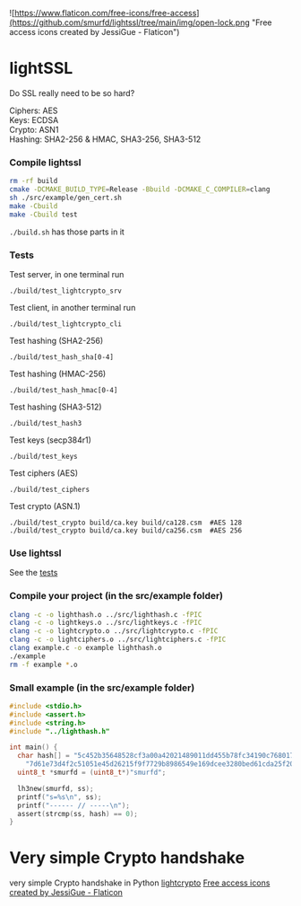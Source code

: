 ![https://www.flaticon.com/free-icons/free-access](https://github.com/smurfd/lightssl/tree/main/img/open-lock.png "Free access icons created by JessiGue - Flaticon")
# lightSSL
Do SSL really need to be so hard?

Ciphers: AES<br>
Keys: ECDSA<br>
Crypto: ASN1<br>
Hashing: SHA2-256 & HMAC, SHA3-256, SHA3-512<br>

### Compile lightssl

```bash
rm -rf build
cmake -DCMAKE_BUILD_TYPE=Release -Bbuild -DCMAKE_C_COMPILER=clang
sh ./src/example/gen_cert.sh
make -Cbuild
make -Cbuild test
```
`./build.sh` has those parts in it

### Tests
Test server, in one terminal run
```
./build/test_lightcrypto_srv
```
Test client, in another terminal run
```
./build/test_lightcrypto_cli
```
Test hashing (SHA2-256)
```
./build/test_hash_sha[0-4]
```
Test hashing (HMAC-256)
```
./build/test_hash_hmac[0-4]
```
Test hashing (SHA3-512)
```
./build/test_hash3
```
Test keys (secp384r1)
```
./build/test_keys
```
Test ciphers (AES)
```
./build/test_ciphers
```
Test crypto (ASN.1)
```
./build/test_crypto build/ca.key build/ca128.csm  #AES 128
./build/test_crypto build/ca.key build/ca256.csm  #AES 256
```
### Use lightssl
See the [tests](https://github.com/smurfd/lightssl/tree/main/src/tests)

### Compile your project (in the src/example folder)
```bash
clang -c -o lighthash.o ../src/lighthash.c -fPIC
clang -c -o lightkeys.o ../src/lightkeys.c -fPIC
clang -c -o lightcrypto.o ../src/lightcrypto.c -fPIC
clang -c -o lightciphers.o ../src/lightciphers.c -fPIC
clang example.c -o example lighthash.o
./example
rm -f example *.o
```
### Small example (in the src/example folder)
```c
#include <stdio.h>
#include <assert.h>
#include <string.h>
#include "../lighthash.h"

int main() {
  char hash[] = "5c452b35648528cf3a00a42021489011dd455b78fc34190c7680173b2dcdcc"
    "7d61e73d4f2c51051e45d26215f9f7729b8986549e169dcee3280bed61cda25f20",ss[129];
  uint8_t *smurfd = (uint8_t*)"smurfd";

  lh3new(smurfd, ss);
  printf("s=%s\n", ss);
  printf("------ // -----\n");
  assert(strcmp(ss, hash) == 0);
}
```

# Very simple Crypto handshake
very simple Crypto handshake in Python
[lightcrypto](https://github.com/smurfd/lightssl/tree/main/src/lightcrypto)
<a href="https://www.flaticon.com/free-icons/free-access" title="free access icons">Free access icons created by JessiGue - Flaticon</a>
